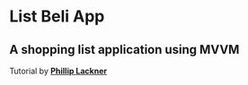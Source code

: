 # List Beli App
## A shopping list application using MVVM 
 Tutorial by **[Phillip Lackner](https://youtu.be/cfcyYO7osnk)**
